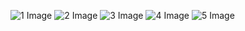 ![1 Image](Albums/src/Albums/images/WhatsApp%20Image%202024-04-24%20at%2022.49.07.jpg)
![2 Image](Albums/src/Albums/images/WhatsApp%20Image%202024-04-24%20at%2022.49.12%20(2).jpg)
![3 Image](Albums/src/Albums/images/WhatsApp%20Image%202024-04-24%20at%2022.49.07%20(1).jpg)
![4 Image](Albums/src/Albums/images/WhatsApp%20Image%202024-04-24%20at%2022.49.12.jpg)
![5 Image](Albums/src/Albums/images/WhatsApp%20Image%202024-04-24%20at%2022.49.12%20(1).jpg)


